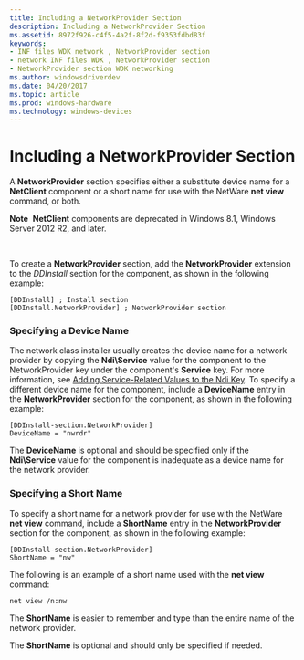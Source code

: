```yaml
---
title: Including a NetworkProvider Section
description: Including a NetworkProvider Section
ms.assetid: 8972f926-c4f5-4a2f-8f2d-f9353fdbd83f
keywords:
- INF files WDK network , NetworkProvider section
- network INF files WDK , NetworkProvider section
- NetworkProvider section WDK networking
ms.author: windowsdriverdev
ms.date: 04/20/2017
ms.topic: article
ms.prod: windows-hardware
ms.technology: windows-devices
---
```


# Including a NetworkProvider Section





A **NetworkProvider** section specifies either a substitute device name for a **NetClient** component or a short name for use with the NetWare **net view** command, or both.

**Note**  **NetClient** components are deprecated in Windows 8.1, Windows Server 2012 R2, and later.

 

To create a **NetworkProvider** section, add the **NetworkProvider** extension to the *DDInstall* section for the component, as shown in the following example:
```
[DDInstall] ; Install section
[DDInstall.NetworkProvider] ; NetworkProvider section
```

### Specifying a Device Name

The network class installer usually creates the device name for a network provider by copying the **Ndi\\Service** value for the component to the NetworkProvider key under the component's **Service** key. For more information, see [Adding Service-Related Values to the Ndi Key](adding-service-related-values-to-the-ndi-key.md). To specify a different device name for the component, include a **DeviceName** entry in the **NetworkProvider** section for the component, as shown in the following example:

```
[DDInstall-section.NetworkProvider]
DeviceName = "nwrdr"
```

The **DeviceName** is optional and should be specified only if the **Ndi\\Service** value for the component is inadequate as a device name for the network provider.

### Specifying a Short Name

To specify a short name for a network provider for use with the NetWare **net view** command, include a **ShortName** entry in the **NetworkProvider** section for the component, as shown in the following example:

```
[DDInstall-section.NetworkProvider]
ShortName = "nw"
```

The following is an example of a short name used with the **net view** command:

```
net view /n:nw
```

The **ShortName** is easier to remember and type than the entire name of the network provider.

The **ShortName** is optional and should only be specified if needed.

 

 





